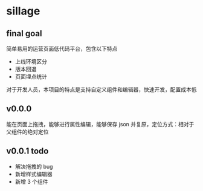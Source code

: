 # sillage

## final goal

简单易用的运营页面低代码平台，包含以下特点

- 上线环境区分
- 版本回退
- 页面埋点统计

对于开发人员，本项目的特点是支持自定义组件和编辑器，快速开发，配置成本低

## v0.0.0

能在页面上拖拽，能够进行属性编辑，能够保存 json 并复原，定位方式：相对于父组件的绝对定位

## v0.0.1 todo

- 解决拖拽的 bug
- 新增样式编辑器
- 新增 3 个组件
